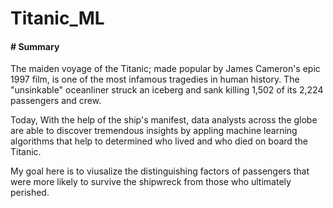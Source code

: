 # Titanic_ML

#### # Summary

The maiden voyage of the Titanic; made popular by James Cameron's epic 1997 film, is one of the most infamous tragedies in human history. The "unsinkable" oceanliner struck an iceberg and sank killing 1,502 of its 2,224 passengers and crew.  

Today, With the help of the ship's manifest, data analysts across the globe are able to discover tremendous insights by appling machine learning algorithms that help to determined who lived and who died on board the Titanic. 

My goal here is to viusalize the distinguishing factors of passengers that were more likely to survive the shipwreck from those who ultimately perished.


